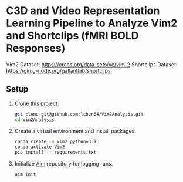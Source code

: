 # C3D and Video Representation Learning Pipeline to Analyze Vim2 and Shortclips (fMRI BOLD Responses)

Vim2 Dataset: https://crcns.org/data-sets/vc/vim-2
Shortclips Dataset: https://gin.g-node.org/gallantlab/shortclips


## Setup
1. Clone this project.
   ```bash
   git clone git@github.com:lchen64/Vim2Analysis.git
   cd Vim2Analysis
   ```

2. Create a virtual environment and install packages.
   ```bash
   conda create -n Vim2 python=3.9
   conda activate Vim2
   pip install -r requirements.txt
   ```

3. Initialize [Aim](https://aimstack.readthedocs.io/en/latest/index.html) repository for logging runs.
   ```bash
   aim init
   ```


